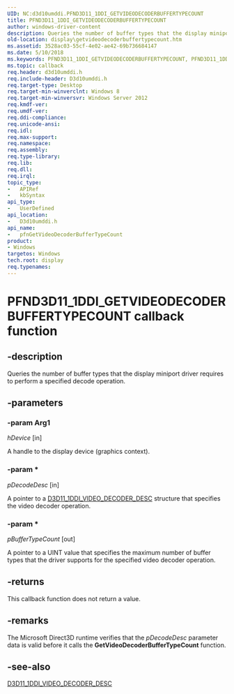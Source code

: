 ```yaml
---
UID: NC:d3d10umddi.PFND3D11_1DDI_GETVIDEODECODERBUFFERTYPECOUNT
title: PFND3D11_1DDI_GETVIDEODECODERBUFFERTYPECOUNT
author: windows-driver-content
description: Queries the number of buffer types that the display miniport driver requires to perform a specified decode operation.
old-location: display\getvideodecoderbuffertypecount.htm
ms.assetid: 3528ac03-55cf-4e02-ae42-69b736684147
ms.date: 5/10/2018
ms.keywords: PFND3D11_1DDI_GETVIDEODECODERBUFFERTYPECOUNT, PFND3D11_1DDI_GETVIDEODECODERBUFFERTYPECOUNT callback, d3d10umddi/pfnGetVideoDecoderBufferTypeCount, display.getvideodecoderbuffertypecount, pfnGetVideoDecoderBufferTypeCount, pfnGetVideoDecoderBufferTypeCount callback function [Display Devices]
ms.topic: callback
req.header: d3d10umddi.h
req.include-header: D3d10umddi.h
req.target-type: Desktop
req.target-min-winverclnt: Windows 8
req.target-min-winversvr: Windows Server 2012
req.kmdf-ver: 
req.umdf-ver: 
req.ddi-compliance: 
req.unicode-ansi: 
req.idl: 
req.max-support: 
req.namespace: 
req.assembly: 
req.type-library: 
req.lib: 
req.dll: 
req.irql: 
topic_type:
-	APIRef
-	kbSyntax
api_type:
-	UserDefined
api_location:
-	D3d10umddi.h
api_name:
-	pfnGetVideoDecoderBufferTypeCount
product:
- Windows
targetos: Windows
tech.root: display
req.typenames: 
---
```


# PFND3D11_1DDI_GETVIDEODECODERBUFFERTYPECOUNT callback function


## -description


Queries the number of buffer types that the display miniport driver requires to perform a specified decode operation.


## -parameters

### -param Arg1

*hDevice* [in]

A handle to the display device (graphics context).

### -param *

*pDecodeDesc* [in]

A pointer to a <a href="https://msdn.microsoft.com/library/windows/hardware/hh450951">D3D11_1DDI_VIDEO_DECODER_DESC</a> structure that specifies the video decoder operation.

### -param *

*pBufferTypeCount* [out]

A pointer to a UINT value that specifies the maximum number of buffer types that the driver supports for the specified video decoder operation.




## -returns



This callback function does not return a value.




## -remarks



The Microsoft Direct3D runtime verifies that the <i>pDecodeDesc</i>  parameter data is valid before it calls the <b>GetVideoDecoderBufferTypeCount</b> function.




## -see-also




<a href="https://msdn.microsoft.com/library/windows/hardware/hh450951">D3D11_1DDI_VIDEO_DECODER_DESC</a>
 

 

